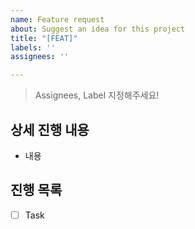```yaml
---
name: Feature request
about: Suggest an idea for this project
title: "[FEAT]"
labels: ''
assignees: ''

---
```


> Assignees, Label 지정해주세요!

## 상세 진행 내용
- 내용

## 진행 목록
- [ ] Task
